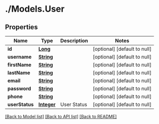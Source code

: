 # ./Models.User
## Properties

Name | Type | Description | Notes
------------ | ------------- | ------------- | -------------
**id** | [**Long**](long.md) |  | [optional] [default to null]
**username** | [**String**](string.md) |  | [optional] [default to null]
**firstName** | [**String**](string.md) |  | [optional] [default to null]
**lastName** | [**String**](string.md) |  | [optional] [default to null]
**email** | [**String**](string.md) |  | [optional] [default to null]
**password** | [**String**](string.md) |  | [optional] [default to null]
**phone** | [**String**](string.md) |  | [optional] [default to null]
**userStatus** | [**Integer**](integer.md) | User Status | [optional] [default to null]

[[Back to Model list]](../README.md#documentation-for-models) [[Back to API list]](../README.md#documentation-for-api-endpoints) [[Back to README]](../README.md)

